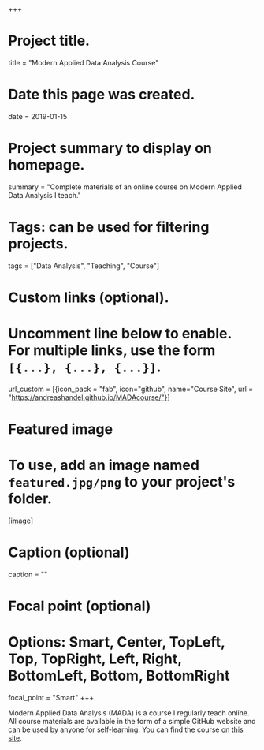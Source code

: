 +++
# Project title.
title = "Modern Applied Data Analysis Course"

# Date this page was created.
date = 2019-01-15

# Project summary to display on homepage.
summary = "Complete materials of an online course on Modern Applied Data Analysis I teach."

# Tags: can be used for filtering projects.
tags = ["Data Analysis", "Teaching", "Course"]

# Custom links (optional).
#   Uncomment line below to enable. For multiple links, use the form `[{...}, {...}, {...}]`.
url_custom = [{icon_pack = "fab", icon="github", name="Course Site", url = "https://andreashandel.github.io/MADAcourse/"}]


# Featured image
# To use, add an image named `featured.jpg/png` to your project's folder. 
[image]
  # Caption (optional)
  caption = ""
  # Focal point (optional)
  # Options: Smart, Center, TopLeft, Top, TopRight, Left, Right, BottomLeft, Bottom, BottomRight
  focal_point = "Smart"
+++

Modern Applied Data Analysis (MADA) is a course I regularly teach online. All course materials are available in the form of a simple GitHub website and can be used by anyone for self-learning. You can find the course [on this site](https://andreashandel.github.io/MADAcourse/).
